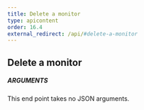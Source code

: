 ```yaml
---
title: Delete a monitor
type: apicontent
order: 16.4
external_redirect: /api/#delete-a-monitor
---
```


## Delete a monitor
##### ARGUMENTS

This end point takes no JSON arguments.